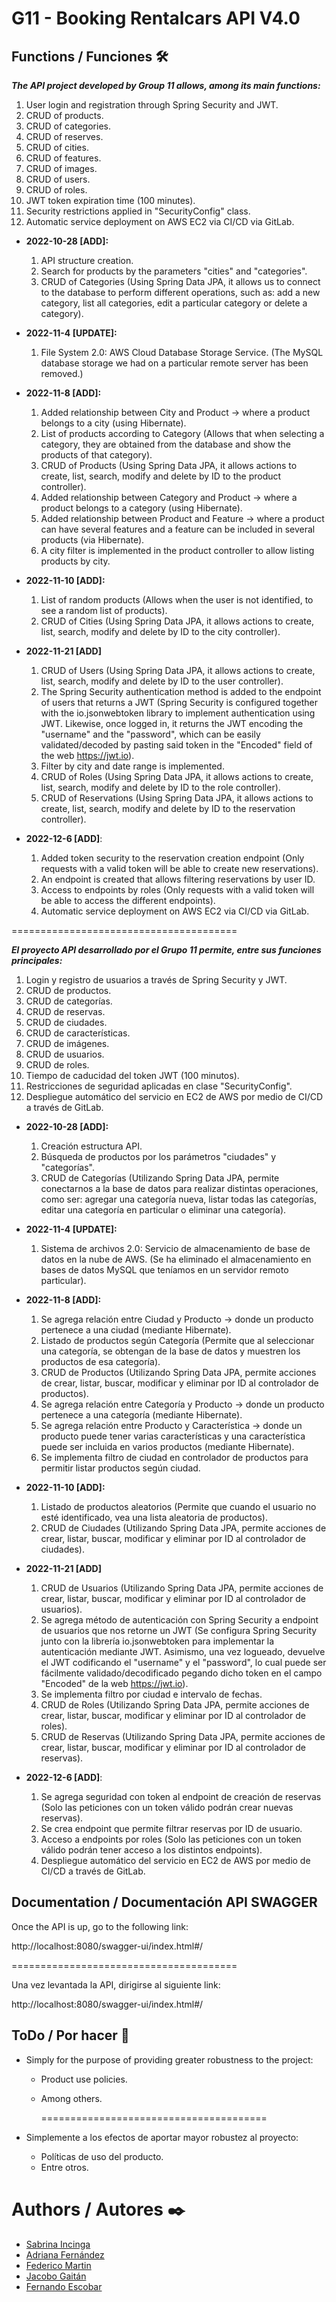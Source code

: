 # G11 - Booking Rentalcars API V4.0

## Functions / Funciones 🛠️

***The API project developed by Group 11 allows, among its main functions:***

1. User login and registration through Spring Security and JWT.
2. CRUD of products.
3. CRUD of categories.
4. CRUD of reserves.
5. CRUD of cities.
6. CRUD of features.
7. CRUD of images.
8. CRUD of users.
9. CRUD of roles.
10. JWT token expiration time (100 minutes).
11. Security restrictions applied in "SecurityConfig" class.
12. Automatic service deployment on AWS EC2 via CI/CD via GitLab.

- **2022-10-28 [ADD]:**

  1. API structure creation.
  2. Search for products by the parameters "cities" and "categories".
  3. CRUD of Categories (Using Spring Data JPA, it allows us to connect to the database to perform different operations, such as: add a new category, list all categories, edit a particular category or delete a category).

- **2022-11-4 [UPDATE]:**
  1. File System 2.0: AWS Cloud Database Storage Service. (The MySQL database storage we had on a particular remote server has been removed.)

- **2022-11-8 [ADD]:**
  1. Added relationship between City and Product -> where a product belongs to a city (using Hibernate).
  2. List of products according to Category (Allows that when selecting a category, they are obtained from the database and show the products of that category).
  3. CRUD of Products (Using Spring Data JPA, it allows actions to create, list, search, modify and delete by ID to the product controller).
  4. Added relationship between Category and Product -> where a product belongs to a category (using Hibernate).
  5. Added relationship between Product and Feature -> where a product can have several features and a feature can be included in several products (via Hibernate).
  6. A city filter is implemented in the product controller to allow listing products by city.

- **2022-11-10 [ADD]:**
  1. List of random products (Allows when the user is not identified, to see a random list of products).
  2. CRUD of Cities (Using Spring Data JPA, it allows actions to create, list, search, modify and delete by ID to the city controller).

- **2022-11-21 [ADD]**

  1. CRUD of Users (Using Spring Data JPA, it allows actions to create, list, search, modify and delete by ID to the user controller).
  2. The Spring Security authentication method is added to the endpoint of users that returns a JWT (Spring Security is configured together with the io.jsonwebtoken library to implement authentication using JWT. Likewise, once logged in, it returns the JWT encoding the "username" and the "password", which can be easily validated/decoded by pasting said token in the "Encoded" field of the web https://jwt.io).
  3. Filter by city and date range is implemented.
  4. CRUD of Roles (Using Spring Data JPA, it allows actions to create, list, search, modify and delete by ID to the role controller).
  5. CRUD of Reservations (Using Spring Data JPA, it allows actions to create, list, search, modify and delete by ID to the reservation controller).

- **2022-12-6 [ADD]**:

  1. Added token security to the reservation creation endpoint (Only requests with a valid token will be able to create new reservations).
  2. An endpoint is created that allows filtering reservations by user ID.
  3. Access to endpoints by roles (Only requests with a valid token will be able to access the different endpoints).
  4. Automatic service deployment on AWS EC2 via CI/CD via GitLab.




=======================================
  
  ***El proyecto API desarrollado por el Grupo 11 permite, entre sus funciones principales:***

  1. Login y registro de usuarios a través de Spring Security y JWT.
  2. CRUD de productos.
  3. CRUD de categorías.
  4. CRUD de reservas.
  5. CRUD de ciudades.
  6. CRUD de características.
  7. CRUD de imágenes.
  8. CRUD de usuarios.
  9. CRUD de roles.
  10. Tiempo de caducidad del token JWT (100 minutos).
  11. Restricciones de seguridad aplicadas en clase "SecurityConfig".
  12. Despliegue automático del servicio en EC2 de AWS por medio de CI/CD a través de GitLab.

- **2022-10-28 [ADD]:** 

  1. Creación estructura API.
  2. Búsqueda de productos por los parámetros "ciudades" y "categorías". 
  3. CRUD de Categorías (Utilizando Spring Data JPA, permite conectarnos a la base de datos para realizar distintas operaciones, como ser: agregar una categoría nueva, listar todas las categorías, editar una categoría en particular o eliminar una categoría).

- **2022-11-4 [UPDATE]:**
  1. Sistema de archivos 2.0: Servicio de almacenamiento de base de datos en la nube de AWS. (Se ha eliminado el almacenamiento en bases de datos MySQL que teníamos en un servidor remoto particular).

- **2022-11-8 [ADD]:**
  1. Se agrega relación entre Ciudad y Producto -> donde un producto pertenece a una ciudad (mediante Hibernate).
  2. Listado de productos según Categoría (Permite que al seleccionar una categoría, se obtengan de la base de datos y muestren los productos de esa categoría).
  3. CRUD de Productos (Utilizando Spring Data JPA, permite acciones de crear, listar, buscar, modificar y eliminar por ID al controlador de productos).
  4. Se agrega relación entre Categoría y Producto -> donde un producto pertenece a una categoría (mediante Hibernate).
  5. Se agrega relación entre Producto y Característica -> donde un producto puede tener varias características y una característica puede ser incluida en varios productos (mediante Hibernate).
  6. Se implementa filtro de ciudad en controlador de productos para permitir listar productos según ciudad.

- **2022-11-10 [ADD]:**
  1. Listado de productos aleatorios (Permite que cuando el usuario no esté identificado, vea una lista aleatoria de productos).
  2. CRUD de Ciudades (Utilizando Spring Data JPA, permite acciones de crear, listar, buscar, modificar y eliminar por ID al controlador de ciudades).

- **2022-11-21 [ADD]**

  1. CRUD de Usuarios (Utilizando Spring Data JPA, permite acciones de crear, listar, buscar, modificar y eliminar por ID al controlador de usuarios).
  2. Se agrega método de autenticación con Spring Security a endpoint de usuarios que nos retorne un JWT (Se configura Spring Security junto con la librería io.jsonwebtoken para implementar la autenticación mediante JWT. Asimismo, una vez logueado, devuelve el JWT codificando el "username" y el "password", lo cual puede ser fácilmente validado/decodificado pegando dicho token en el campo "Encoded" de la web https://jwt.io).
  3. Se implementa filtro por ciudad e intervalo de fechas.
  4. CRUD de Roles (Utilizando Spring Data JPA, permite acciones de crear, listar, buscar, modificar y eliminar por ID al controlador de roles).
  5. CRUD de Reservas (Utilizando Spring Data JPA, permite acciones de crear, listar, buscar, modificar y eliminar por ID al controlador de reservas).

- **2022-12-6 [ADD]**:

  1. Se agrega seguridad con token al endpoint de creación de reservas (Solo las peticiones con un token válido podrán crear nuevas reservas).
  2. Se crea endpoint que permite filtrar reservas por ID de usuario.
  3. Acceso a endpoints por roles (Solo las peticiones con un token válido podrán tener acceso a los distintos endpoints).
  4. Despliegue automático del servicio en EC2 de AWS por medio de CI/CD a través de GitLab.

## Documentation / Documentación API SWAGGER

Once the API is up, go to the following link:

http://localhost:8080/swagger-ui/index.html#/

=======================================

Una vez levantada la API, dirigirse al siguiente link:

http://localhost:8080/swagger-ui/index.html#/


## ToDo / Por hacer 📔

* Simply for the purpose of providing greater robustness to the project:
  - Product use policies.
  - Among others.

    =======================================

* Simplemente a los efectos de aportar mayor robustez al proyecto:
  - Políticas de uso del producto.
  - Entre otros.

# Authors / Autores ✒️

- [Sabrina Incinga](https://www.linkedin.com/in/sabrina-incinga-software-developer/)
- [Adriana Fernández](www.linkedin.com/in/adriana-denise-fernandez)
- [Federico Martin](https://www.linkedin.com/in/federicohmartin)
- [Jacobo Gaitán](https://gitlab.ctd.academy/ctd/proyecto-integrador-1022/0521-pt-c12/grupo-11)
- [Fernando Escobar](https://gitlab.ctd.academy/ctd/proyecto-integrador-1022/0521-pt-c12/grupo-11)